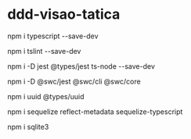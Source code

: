 # ddd-visao-tatica

npm i typescript --save-dev

npm i tslint --save-dev

npm i -D jest @types/jest ts-node --save-dev

npm i -D @swc/jest @swc/cli @swc/core

npm i uuid @types/uuid

npm i sequelize reflect-metadata sequelize-typescript

npm i sqlite3